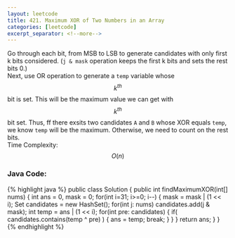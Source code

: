 ```yaml
---
layout: leetcode
title: 421. Maximum XOR of Two Numbers in an Array
categories: [leetcode]
excerpt_separator: <!--more-->
---
```

Go through each bit, from MSB to LSB to generate candidates with only first k bits considered. (`j & mask` operation keeps the first k bits and sets the rest bits 0.)  
Next, use OR operation to generate a `temp` variable whose $$k^{th}$$ bit is set. This will be the maximum value we can get with $$k^{th}$$ bit set. Thus, ff there exsits two candidates `A` and `B` whose XOR equals `temp`, we know `temp` will be the maximum. Otherwise, we need to count on the rest bits.  
Time Complexity: $$O(n)$$
<!--more-->

### Java Code:
{% highlight java %}
public class Solution {
    public int findMaximumXOR(int[] nums) {
        int ans = 0, mask = 0;
        for(int i=31; i>=0; i--) {
            mask = mask | (1 << i);
            Set<Integer> candidates = new HashSet<Integer>();
            for(int j: nums)
                candidates.add(j & mask);
            int temp = ans | (1 << i);
            for(int pre: candidates) {
                if( candidates.contains(temp ^ pre) ) {
                    ans = temp;
                    break;
                }
            }
        }
        return ans;
    }
}
{% endhighlight %}
<div
  class="fb-like"
  data-share="true"
  data-width="450"
  data-show-faces="true">
</div>
<div class="fb-comments" data-href="https://tyge318.github.io/{{page.title}}/" data-numposts="10"></div>
